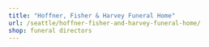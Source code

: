 ```yaml
---
title: "Hoffner, Fisher & Harvey Funeral Home"
url: /seattle/hoffner-fisher-and-harvey-funeral-home/
shop: funeral directors
---
```

